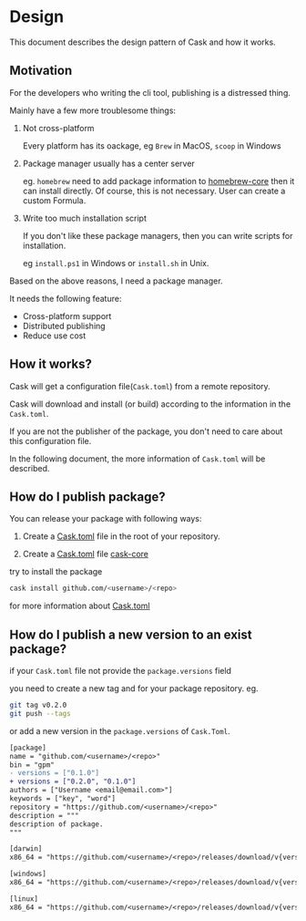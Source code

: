 # Design

This document describes the design pattern of Cask and how it works.

## Motivation

For the developers who writing the cli tool, publishing is a distressed thing.

Mainly have a few more troublesome things:

1. Not cross-platform

   Every platform has its oackage, eg `Brew` in MacOS, `scoop` in Windows

2. Package manager usually has a center server

   eg. `homebrew` need to add package information to [homebrew-core](https://github.com/Homebrew/homebrew-core) then it can install directly. Of course, this is not necessary. User can create a custom Formula.

3. Write too much installation script

   If you don't like these package managers, then you can write scripts for installation.

   eg `install.ps1` in Windows or `install.sh` in Unix.

Based on the above reasons, I need a package manager.

It needs the following feature:

- Cross-platform support
- Distributed publishing
- Reduce use cost

## How it works?

Cask will get a configuration file(`Cask.toml`) from a remote repository.

Cask will download and install (or build) according to the information in the `Cask.toml`.

If you are not the publisher of the package, you don't need to care about this configuration file.

In the following document, the more information of `Cask.toml` will be described.

## How do I publish package?

You can release your package with following ways:

1. Create a [Cask.toml](Cask.toml.md) file in the root of your repository.

2. Create a [Cask.toml](Cask.toml.md) file [cask-core](https://github.com/cask-pkg/cask-core)

try to install the package

```bash
cask install github.com/<username>/<repo>
```

for more information about [Cask.toml](Cask.toml.md)

## How do I publish a new version to an exist package?

if your `Cask.toml` file not provide the `package.versions` field

you need to create a new tag and for your package repository. eg.

```bash
git tag v0.2.0
git push --tags
```

or add a new version in the `package.versions` of `Cask.Toml`.

```diff
[package]
name = "github.com/<username>/<repo>"
bin = "gpm"
- versions = ["0.1.0"]
+ versions = ["0.2.0", "0.1.0"]
authors = ["Username <email@email.com>"]
keywords = ["key", "word"]
repository = "https://github.com/<username>/<repo>"
description = """
description of package.
"""

[darwin]
x86_64 = "https://github.com/<username>/<repo>/releases/download/v{version}/darwin_amd64.tar.gz"

[windows]
x86_64 = "https://github.com/<username>/<repo>/releases/download/v{version}/windows_amd64.tar.gz"

[linux]
x86_64 = "https://github.com/<username>/<repo>/releases/download/v{version}/linux_amd64.tar.gz"
```
